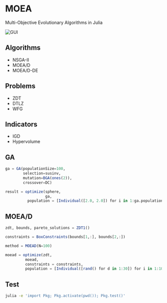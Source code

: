 # MOEA

Multi-Objective Evolutionary Algorithms in Julia

![GUI](https://user-images.githubusercontent.com/2956767/167279831-2943130e-e8e3-4bba-8c41-a31089c30ea9.png)

## Algorithms

- NSGA-II
- MOEA/D
- MOEA/D-DE

## Problems

- ZDT
- DTLZ
- WFG

## Indicators

- IGD
- Hypervolume

## GA

```julia
ga = GA(populationSize=100,
		selection=susinv,
		mutation=BGA(ones(2)),
		crossover=DC)

result = optimize(sphere,
                  ga,
		  population = [Individual([2.0, 2.0]) for i in 1:ga.populationSize])
```

## MOEA/D

```julia
zdt, bounds, pareto_solutions = ZDT1()

constraints = BoxConstraints(bounds[1,:], bounds[2,:])

method = MOEAD(N=100)

moead = optimize(zdt,
		 moead,
		 constraints = constraints,
		 population = [Individual([rand() for d in 1:30]) for i in 1:100])
```


## Test

```sh
julia -e 'import Pkg; Pkg.activate(pwd()); Pkg.test()'
```

